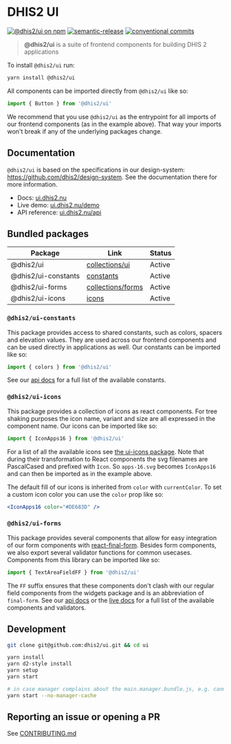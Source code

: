 # DHIS2 UI

[![@dhis2/ui on npm](https://badge.fury.io/js/%40dhis2%2Fui.svg)](https://www.npmjs.com/package/@dhis2/ui)
[![semantic-release](https://img.shields.io/badge/%20%20%F0%9F%93%A6%F0%9F%9A%80-semantic--release-e10079.svg)](https://github.com/semantic-release/semantic-release)
[![conventional commits](https://img.shields.io/badge/Conventional%20Commits-1.0.0-yellow.svg)](https://conventionalcommits.org)

> **@dhis2/ui** is a suite of frontend components for building DHIS 2 applications

To install `@dhis2/ui` run:

```bash
yarn install @dhis2/ui
```

All components can be imported directly from `@dhis2/ui` like so:

```js
import { Button } from '@dhis2/ui'
```

We recommend that you use `@dhis2/ui` as the entrypoint for all imports of our frontend components (as in the example above). That way your imports won't break if any of the underlying packages change.

## Documentation

`@dhis2/ui` is based on the specifications in our design-system: https://github.com/dhis2/design-system. See the documentation there for more information.

-   Docs: [ui.dhis2.nu](https://ui.dhis2.nu)
-   Live demo: [ui.dhis2.nu/demo](https://ui.dhis2.nu/demo)
-   API reference: [ui.dhis2.nu/api](https://ui.dhis2.nu/#/api)

## Bundled packages

| Package             | Link                                   | Status |
| ------------------- | -------------------------------------- | ------ |
| @dhis2/ui           | [collections/ui](collections/ui)       | Active |
| @dhis2/ui-constants | [constants](utilities/constants)       | Active |
| @dhis2/ui-forms     | [collections/forms](collections/forms) | Active |
| @dhis2/ui-icons     | [icons](utilities/icons)               | Active |

### `@dhis2/ui-constants`

This package provides access to shared constants, such as colors, spacers and elevation values. They are used across our frontend components and can be used directly in applications as well. Our constants can be imported like so:

```js
import { colors } from '@dhis2/ui'
```

See our [api docs](https://ui.dhis2.nu/#/api) for a full list of the available constants.

### `@dhis2/ui-icons`

This package provides a collection of icons as react components. For tree shaking purposes the icon name, variant and size are all expressed in the component name. Our icons can be imported like so:

```js
import { IconApps16 } from '@dhis2/ui'
```

For a list of all the available icons see [the ui-icons package](https://github.com/dhis2/ui/tree/master/packages/icons/src). Note that during their transformation to React components the svg filenames are PascalCased and prefixed with `Icon`. So `apps-16.svg` becomes `IconApps16` and can then be imported as in the example above.

The default fill of our icons is inherited from `color` with `currentColor`. To set a custom icon color you can use the `color` prop like so:

```jsx
<IconApps16 color="#DE683D" />
```

### `@dhis2/ui-forms`

This package provides several components that allow for easy integration of our form components with [react-final-form](https://github.com/final-form/react-final-form). Besides form components, we also export several validator functions for common usecases. Components from this library can be imported like so:

```js
import { TextAreaFieldFF } from '@dhis2/ui'
```

The `FF` suffix ensures that these components don't clash with our regular field components from the widgets package and is an abbreviation of `final-form`. See our [api docs](https://ui.dhis2.nu/#/api) or the [live docs](https://ui.dhis2.nu/demo) for a full list of the available components and validators.

## Development

```sh
git clone git@github.com:dhis2/ui.git && cd ui

yarn install
yarn d2-style install
yarn setup
yarn start

# in case manager complains about the main.manager.bundle.js, e.g. cannot import @dhis2/ui-constants, then use:
yarn start --no-manager-cache
```

## Reporting an issue or opening a PR

See [CONTRIBUTING.md](CONTRIBUTING.md)
